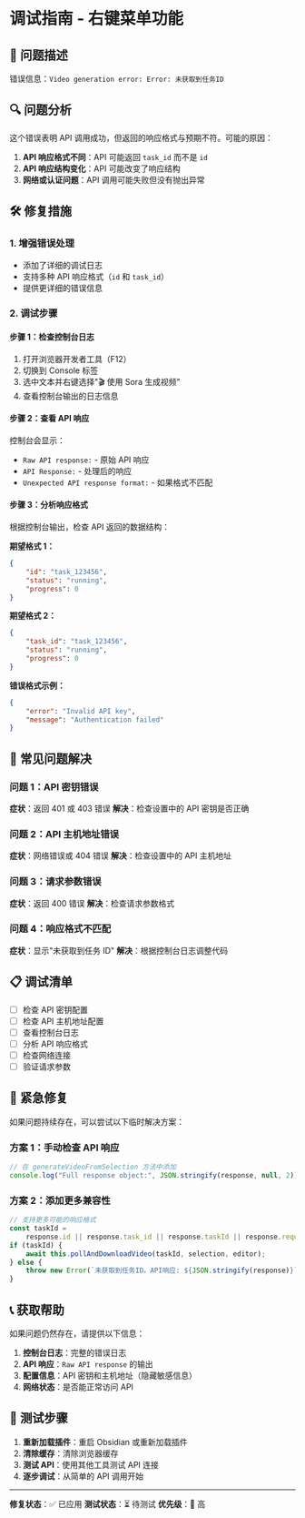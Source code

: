 # 调试指南 - 右键菜单功能

## 🐛 问题描述

错误信息：`Video generation error: Error: 未获取到任务ID`

## 🔍 问题分析

这个错误表明 API 调用成功，但返回的响应格式与预期不符。可能的原因：

1. **API 响应格式不同**：API 可能返回 `task_id` 而不是 `id`
2. **API 响应结构变化**：API 可能改变了响应结构
3. **网络或认证问题**：API 调用可能失败但没有抛出异常

## 🛠️ 修复措施

### 1. 增强错误处理

-   添加了详细的调试日志
-   支持多种 API 响应格式（`id` 和 `task_id`）
-   提供更详细的错误信息

### 2. 调试步骤

#### 步骤 1：检查控制台日志

1. 打开浏览器开发者工具（F12）
2. 切换到 Console 标签
3. 选中文本并右键选择"🎬 使用 Sora 生成视频"
4. 查看控制台输出的日志信息

#### 步骤 2：查看 API 响应

控制台会显示：

-   `Raw API response:` - 原始 API 响应
-   `API Response:` - 处理后的响应
-   `Unexpected API response format:` - 如果格式不匹配

#### 步骤 3：分析响应格式

根据控制台输出，检查 API 返回的数据结构：

**期望格式 1：**

```json
{
	"id": "task_123456",
	"status": "running",
	"progress": 0
}
```

**期望格式 2：**

```json
{
	"task_id": "task_123456",
	"status": "running",
	"progress": 0
}
```

**错误格式示例：**

```json
{
	"error": "Invalid API key",
	"message": "Authentication failed"
}
```

## 🔧 常见问题解决

### 问题 1：API 密钥错误

**症状**：返回 401 或 403 错误
**解决**：检查设置中的 API 密钥是否正确

### 问题 2：API 主机地址错误

**症状**：网络错误或 404 错误
**解决**：检查设置中的 API 主机地址

### 问题 3：请求参数错误

**症状**：返回 400 错误
**解决**：检查请求参数格式

### 问题 4：响应格式不匹配

**症状**：显示"未获取到任务 ID"
**解决**：根据控制台日志调整代码

## 📋 调试清单

-   [ ] 检查 API 密钥配置
-   [ ] 检查 API 主机地址配置
-   [ ] 查看控制台日志
-   [ ] 分析 API 响应格式
-   [ ] 检查网络连接
-   [ ] 验证请求参数

## 🚨 紧急修复

如果问题持续存在，可以尝试以下临时解决方案：

### 方案 1：手动检查 API 响应

```typescript
// 在 generateVideoFromSelection 方法中添加
console.log("Full response object:", JSON.stringify(response, null, 2));
```

### 方案 2：添加更多兼容性

```typescript
// 支持更多可能的响应格式
const taskId =
	response.id || response.task_id || response.taskId || response.request_id;
if (taskId) {
	await this.pollAndDownloadVideo(taskId, selection, editor);
} else {
	throw new Error(`未获取到任务ID。API响应: ${JSON.stringify(response)}`);
}
```

## 📞 获取帮助

如果问题仍然存在，请提供以下信息：

1. **控制台日志**：完整的错误日志
2. **API 响应**：`Raw API response` 的输出
3. **配置信息**：API 密钥和主机地址（隐藏敏感信息）
4. **网络状态**：是否能正常访问 API

## 🔄 测试步骤

1. **重新加载插件**：重启 Obsidian 或重新加载插件
2. **清除缓存**：清除浏览器缓存
3. **测试 API**：使用其他工具测试 API 连接
4. **逐步调试**：从简单的 API 调用开始

---

**修复状态**：✅ 已应用
**测试状态**：⏳ 待测试
**优先级**：🔴 高
